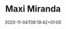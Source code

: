 ---
title: "Maxi Miranda"
description: "Introducing Doks, a Hugo theme helping you build modern documentation websites that are secure, fast, and SEO-ready — by default."
excerpt: "Introducing Doks, a Hugo theme helping you build modern documentation websites that are secure, fast, and SEO-ready — by default."
date: 2020-11-04T09:19:42+01:00
lastmod: 2020-11-04T09:19:42+01:00
draft: false
weight: 50
categories: ["News"]
tags: ["security", "performance", "SEO"]
contributors: ["Henk Verlinde"]
pinned: false
homepage: false
images: ["maxi.jpeg"]
---